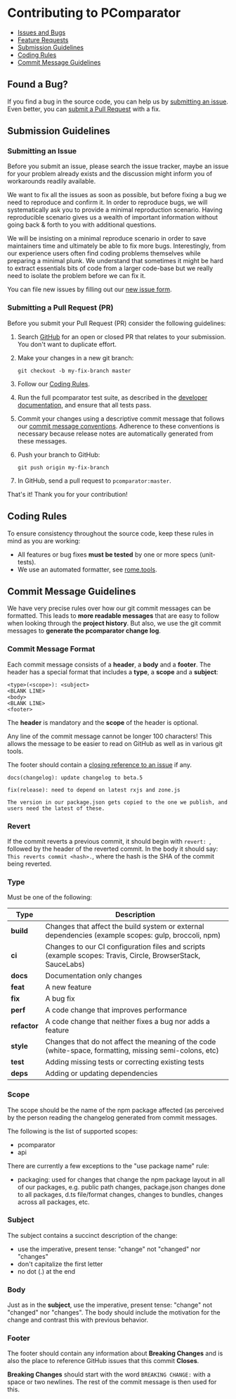 # Contributing to PComparator

 - [Issues and Bugs](#issue)
 - [Feature Requests](#feature)
 - [Submission Guidelines](#submit)
 - [Coding Rules](#rules)
 - [Commit Message Guidelines](#commit)

## <a name="issue"></a> Found a Bug?

If you find a bug in the source code, you can help us by [submitting an issue](#submit-issue). Even better, you can [submit a Pull Request](#submit-pr) with a fix.

## <a name="submit"></a> Submission Guidelines

### <a name="submit-issue"></a> Submitting an Issue

Before you submit an issue, please search the issue tracker, maybe an issue for your problem already exists and the discussion might inform you of workarounds readily available.

We want to fix all the issues as soon as possible, but before fixing a bug we need to reproduce and confirm it. In order to reproduce bugs, we will systematically ask you to provide a minimal reproduction scenario. Having reproducible scenario gives us a wealth of important information without going back & forth to you with additional questions.

We will be insisting on a minimal reproduce scenario in order to save maintainers time and ultimately be able to fix more bugs. Interestingly, from our experience users often find coding problems themselves while preparing a minimal plunk. We understand that sometimes it might be hard to extract essentials bits of code from a larger code-base but we really need to isolate the problem before we can fix it.

You can file new issues by filling out our [new issue form](https://github.com/Clement-Muth/pcomparator/issues/new).

### <a name="submit-pr"></a> Submitting a Pull Request (PR)
Before you submit your Pull Request (PR) consider the following guidelines:

1. Search [GitHub](https://github.com/Clement-Muth/pcomparator/pulls) for an open or closed PR that relates to your submission. You don't want to duplicate effort.

1. Make your changes in a new git branch:

    ```shell
    git checkout -b my-fix-branch master
    ```

1. Follow our [Coding Rules](#rules).

1. Run the full pcomparator test suite, as described in the [developer documentation][dev-doc], and ensure that all tests pass.
1. Commit your changes using a descriptive commit message that follows our [commit message conventions](#commit). Adherence to these conventions is necessary because release notes are automatically generated from these messages.

1. Push your branch to GitHub:

    ```shell
    git push origin my-fix-branch
    ```

1. In GitHub, send a pull request to `pcomparator:master`.

That's it! Thank you for your contribution!

## <a name="rules"></a> Coding Rules
To ensure consistency throughout the source code, keep these rules in mind as you are working:

* All features or bug fixes **must be tested** by one or more specs (unit-tests).
* We use an automated formatter, see [rome.tools](https://rome.tools/).

## <a name="commit"></a> Commit Message Guidelines

We have very precise rules over how our git commit messages can be formatted. This leads to **more readable messages** that are easy to follow when looking through the **project history**. But also, we use the git commit messages to **generate the pcomparator change log**.

### Commit Message Format

Each commit message consists of a **header**, a **body** and a **footer**.  The header has a special format that includes a **type**, a **scope** and a **subject**:

```
<type>(<scope>): <subject>
<BLANK LINE>
<body>
<BLANK LINE>
<footer>
```

The **header** is mandatory and the **scope** of the header is optional.

Any line of the commit message cannot be longer 100 characters! This allows the message to be easier
to read on GitHub as well as in various git tools.

The footer should contain a [closing reference to an issue](https://help.github.com/articles/closing-issues-via-commit-messages/) if any.

```
docs(changelog): update changelog to beta.5
```
```
fix(release): need to depend on latest rxjs and zone.js

The version in our package.json gets copied to the one we publish, and users need the latest of these.
```

### Revert

If the commit reverts a previous commit, it should begin with `revert: `, followed by the header of the reverted commit. In the body it should say: `This reverts commit <hash>.`, where the hash is the SHA of the commit being reverted.

### Type

Must be one of the following:

| Type | Description |
| ------ | ----------- |
| **build** | Changes that affect the build system or external dependencies (example scopes: gulp, broccoli, npm) |
| **ci** | Changes to our CI configuration files and scripts (example scopes: Travis, Circle, BrowserStack, SauceLabs) |
| **docs** | Documentation only changes |
| **feat** | A new feature |
| **fix** | A bug fix |
| **perf** | A code change that improves performance |
| **refactor** | A code change that neither fixes a bug nor adds a feature |
| **style** | Changes that do not affect the meaning of the code (white-space, formatting, missing semi-colons, etc) |
| **test** | Adding missing tests or correcting existing tests |
| **deps** | Adding or updating dependencies |


### Scope

The scope should be the name of the npm package affected (as perceived by the person reading the changelog generated from commit messages.

The following is the list of supported scopes:

- pcomparator
- api

There are currently a few exceptions to the "use package name" rule:

- packaging: used for changes that change the npm package layout in all of our packages, e.g. public path changes, package.json changes done to all packages, d.ts file/format changes, changes to bundles, changes across all packages, etc.

### Subject
The subject contains a succinct description of the change:

* use the imperative, present tense: "change" not "changed" nor "changes"
* don't capitalize the first letter
* no dot (.) at the end

### Body
Just as in the **subject**, use the imperative, present tense: "change" not "changed" nor "changes".
The body should include the motivation for the change and contrast this with previous behavior.

### Footer
The footer should contain any information about **Breaking Changes** and is also the place to reference GitHub issues that this commit **Closes**.

**Breaking Changes** should start with the word `BREAKING CHANGE:` with a space or two newlines. The rest of the commit message is then used for this.

[dev-doc]:https://github.com/Clement-Muth/pcomparator/blob/master/docs/DEVELOPER.md